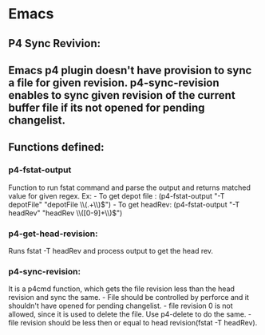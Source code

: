 <h1>Emacs</h1>

<h2>P4 Sync Revivion:<h2>
Emacs p4 plugin doesn't have provision to sync a file for given revision. p4-sync-revision enables to sync given revision of the current buffer file if its not opened for pending changelist.

<h2>Functions defined:</h2>
<h3>p4-fstat-output</h3>
	Function to run fstat command and parse the output and returns matched value for given regex.
Ex: 
- To get depot file : (p4-fstat-output "-T depotFile" "depotFile \\(.+\\)$")
- To get headRev: (p4-fstat-output "-T headRev" "headRev \\([0-9]+\\)$")

<h3>p4-get-head-revision:</h3>
Runs fstat -T headRev and process output to get the head rev.

<h3>p4-sync-revision:</h3>
It is a p4cmd function, which gets the file revision less than the head revision and sync the same.
 	- File should be controlled by perforce and it shouldn't have opened for pending changelist.
 	- file revision 0 is not allowed, since it is used to delete the file. Use p4-delete to do the same.
 	- file revision should be less then or equal to head revision(fstat -T headRev).
